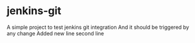 # jenkins-git

A simple project to test jenkins git integration
And it should be triggered by any change
Added new line
second line
